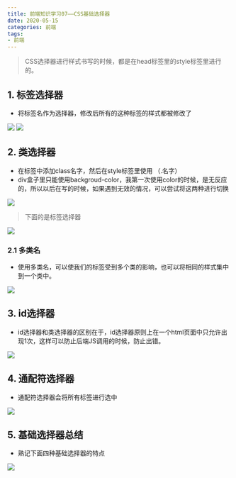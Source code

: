 ```yaml
---
title: 前端知识学习07——CSS基础选择器
date: 2020-05-15
categories: 前端
tags: 
- 前端
---
```

>CSS选择器进行样式书写的时候，都是在head标签里的style标签里进行的。

## 1. 标签选择器
* 将标签名作为选择器，修改后所有的这种标签的样式都被修改了

![](https://gitee.com/justin2/pic/raw/master/20200515172037.png)
![](https://gitee.com/justin2/pic/raw/master/20200515172049.png)

## 2. 类选择器
* 在标签中添加class名字，然后在style标签里使用 （.名字）
* div盒子里只能使用backgroud-color，我第一次使用color的时候，是无反应的，所以以后在写的时候，如果遇到无效的情况，可以尝试将这两种进行切换

![](https://gitee.com/justin2/pic/raw/master/20200515172200.png)

>下面的是标签选择器

![](https://gitee.com/justin2/pic/raw/master/20200515172346.png)

### 2.1 多类名
* 使用多类名，可以使我们的标签受到多个类的影响，也可以将相同的样式集中到一个类中。

![](https://gitee.com/justin2/pic/raw/master/20200515172554.png)

## 3. id选择器
* id选择器和类选择器的区别在于，id选择器原则上在一个html页面中只允许出现1次，这样可以防止后端JS调用的时候，防止出错。

![](https://gitee.com/justin2/pic/raw/master/20200515172710.png)

## 4. 通配符选择器

* 通配符选择器会将所有标签进行选中

![](https://gitee.com/justin2/pic/raw/master/20200515172757.png)

## 5. 基础选择器总结
* 熟记下面四种基础选择器的特点

![](https://gitee.com/justin2/pic/raw/master/20200515172917.png)

